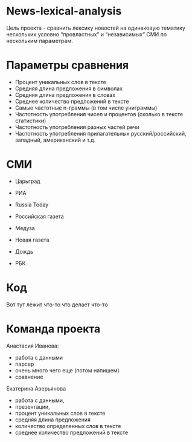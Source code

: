 # News-lexical-analysis
Цель проекта - сравнить лексику новостей на одинаковую тематику нескольких условно “провластных” и “независимых” СМИ по нескольким параметрам.

# Параметры сравнения
- Процент уникальных слов в тексте
- Средняя длина предложения в символах 
- Средняя длина предложения в словах
- Среднее количество предложений в тексте
- Самые частотные n-граммы (в том числе униграммы)
- Частотность употребления чисел и процентов (сколько в тексте статистики)
- Частотность употребления разных частей речи
- Частотность употребления прилагательных русский/российский, западный, американский и т.д.

# СМИ
- Царьград
- РИА
- Russia Today
- Российская газета

- Медуза
- Новая газета
- Дождь
- РБК

# Код
Вот тут лежит что-то что делает что-то

# Команда проекта
Анастасия Иванова: 
- работа с данными
- парсер
- очень много чего еще (потом напишем)
- сравнение 

Екатерина Аверьянова 
- работа с данными, 
- презентации, 
- процент уникальных слов в тексте 
- средняя длина предложения 
- количество определенных слов в тексте 
- среднее количество предложений в тексте

